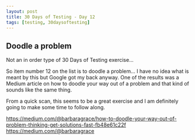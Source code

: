 ```yaml
---
layout: post
title: 30 Days of Testing - Day 12
tags: [testing, 30daysoftesting]
---
```


## Doodle a problem

Not an in order type of 30 Days of Testing exercise...

So item number 12 on the list is to doodle a problem...  I have no idea what is meant by this but Google got my back anyway. One of the results was a Medium article on how to doodle your way out of a problem and that kind of sounds like the same thing.

From a quick scan, this seems to be a great exercise and I am definitely going to make some time to follow along.

https://medium.com/@barbaragrace/how-to-doodle-your-way-out-of-problem-thinking-get-solutions-fast-fb48e61c22f
https://medium.com/@barbaragrace